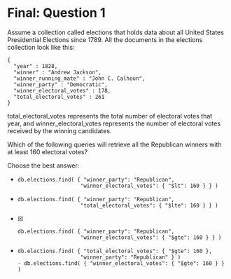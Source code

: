 # Final: Question 1

Assume a collection called elections that holds data about all United States Presidential Elections since 1789. All the documents in the elections collection look like this:

```
{
  "year" : 1828,
  "winner" : "Andrew Jackson",
  "winner_running_mate" : "John C. Calhoun",
  "winner_party" : "Democratic",
  "winner_electoral_votes" : 178,
  "total_electoral_votes" : 261
}
```

total_electoral_votes represents the total number of electoral votes that year, and winner_electoral_votes represents the number of electoral votes received by the winning candidates.

Which of the following queries will retrieve all the Republican winners with at least 160 electoral votes?

Choose the best answer:

 - 
    ```
    db.elections.find( { "winner_party": "Republican",
                        "winner_electoral_votes": { "$lt": 160 } } )
    ```
 - 
    ```
    db.elections.find( { "winner_party": "Republican",
                        "total_electoral_votes": { "$lte": 160 } } )
    ```
 - [X]
    ```
    db.elections.find( { "winner_party": "Republican",
                        "winner_electoral_votes": { "$gte": 160 } } )
    ```
 - 
    ```
    db.elections.find( { "total_electoral_votes": { "$gte": 160 },
                        "winner_party": "Republican" } )
    - db.elections.find( { "winner_electoral_votes": { "$gte": 160 } } )
    ```

